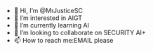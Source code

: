 - 👋 Hi, I’m @MrJusticeSC
- 👀 I’m interested in AIGT
- 🌱 I’m currently learning AI
- 💞️ I’m looking to collaborate on SECURITY AI+
- 📫 How to reach me:EMAIL please

<!---
MrJusticeSC/MrJusticeSC is a ✨ special ✨ repository because its `README.md` (this file) appears on your GitHub profile.
You can click the Preview link to take a look at your changes.
--->
